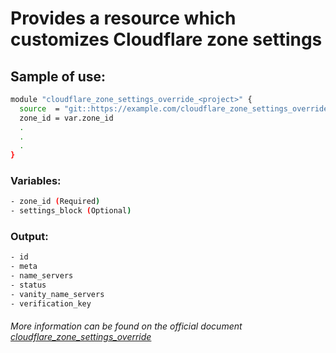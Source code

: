 # Provides a resource which customizes Cloudflare zone settings

## Sample of use:

```bash
module "cloudflare_zone_settings_override_<project>" {
  source  = "git::https://example.com/cloudflare_zone_settings_override_<my_repo>.git"
  zone_id = var.zone_id
  .
  .
  .
}
```

### Variables:

```bash
- zone_id (Required)
- settings_block (Optional)
```

### Output:

```bash
- id
- meta
- name_servers
- status
- vanity_name_servers
- verification_key
```

###### More information can be found on the official document [cloudflare_zone_settings_override](https://registry.terraform.io/providers/cloudflare/cloudflare/latest/docs/resources/zone_settings_override)